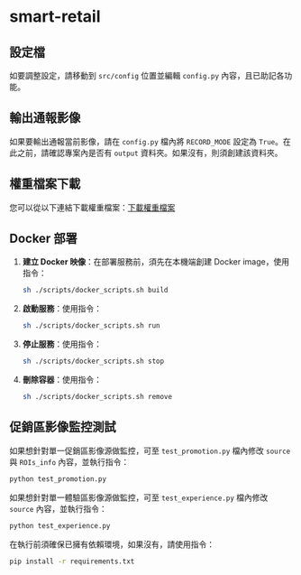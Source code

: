 # smart-retail

## 設定檔

如要調整設定，請移動到 `src/config` 位置並編輯 `config.py` 內容，且已助記各功能。

## 輸出通報影像

如果要輸出通報當前影像，請在 `config.py` 檔內將 `RECORD_MODE` 設定為 `True`。在此之前，請確認專案內是否有 `output` 資料夾。如果沒有，則須創建該資料夾。

## 權重檔案下載

您可以從以下連結下載權重檔案：[下載權重檔案](https://onedrive.live.com/?id=3064F1276B330D0C%211418004&cid=3064F1276B330D0C)

## Docker 部署

1. **建立 Docker 映像**：在部署服務前，須先在本機端創建 Docker image，使用指令：
   ```bash
   sh ./scripts/docker_scripts.sh build
   ```

2. **啟動服務**：使用指令：
   ```bash
   sh ./scripts/docker_scripts.sh run
   ```

3. **停止服務**：使用指令：
   ```bash
   sh ./scripts/docker_scripts.sh stop
   ```

4. **刪除容器**：使用指令：
   ```bash
   sh ./scripts/docker_scripts.sh remove
   ```
## 促銷區影像監控測試

如果想針對單一促銷區影像源做監控，可至 `test_promotion.py` 檔內修改 `source` 與 `ROIs_info` 內容，並執行指令：
```bash
python test_promotion.py
```
如果想針對單一體驗區影像源做監控，可至 `test_experience.py` 檔內修改 `source` 內容，並執行指令：
```bash
python test_experience.py
```
在執行前須確保已擁有依賴環境，如果沒有，請使用指令：
```bash
pip install -r requirements.txt
```